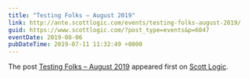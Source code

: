 ```yaml
---
title: "Testing Folks – August 2019"
link: http://ante.scottlogic.com/events/testing-folks-august-2019/
guid: https://www.scottlogic.com/?post_type=events&p=6047
eventDate: 2019-08-06
pubDateTime: 2019-07-11 11:32:49 +0000
---
```


<p>The post <a rel="nofollow" href="http://ante.scottlogic.com/events/testing-folks-august-2019/">Testing Folks – August 2019</a> appeared first on <a rel="nofollow" href="http://ante.scottlogic.com">Scott Logic</a>.</p>